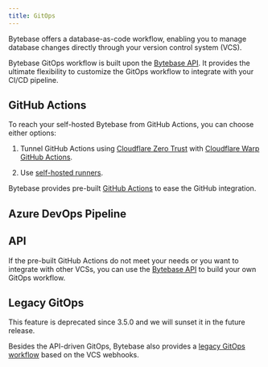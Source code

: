 ```yaml
---
title: GitOps
---
```


Bytebase offers a database-as-code workflow, enabling you to manage database changes directly through your version control system (VCS).

Bytebase GitOps workflow is built upon the [Bytebase API](/docs/api/overview). It provides the ultimate flexibility to customize the GitOps workflow to integrate with your CI/CD pipeline.

## GitHub Actions

<TutorialBlock url="/docs/tutorials/gitops-github-workflow/" title="Database GitOps with GitHub Actions" />

<HintBlock type="info">

To reach your self-hosted Bytebase from GitHub Actions, you can choose either options:

1. Tunnel GitHub Actions using [Cloudflare Zero Trust](https://developers.cloudflare.com/cloudflare-one/connections/connect-networks/) with [Cloudflare Warp GitHub Actions](https://github.com/marketplace/actions/setup-cloudflare-warp).

1. Use [self-hosted runners](https://docs.github.com/en/actions/hosting-your-own-runners/managing-self-hosted-runners/about-self-hosted-runners).

</HintBlock>

Bytebase provides pre-built [GitHub Actions](https://github.com/marketplace?query=bytebase&type=actions) to ease the GitHub integration.

## Azure DevOps Pipeline

<TutorialBlock url="/docs/tutorials/gitops-azure-devops-workflow/" title="Database GitOps with Azure DevOps Pipeline" />

## API

If the pre-built GitHub Actions do not meet your needs or you want to integrate with other VCSs, you can use the [Bytebase API](/docs/api/overview) to build your own GitOps workflow.

## Legacy GitOps

<HintBlock type="warning">

This feature is deprecated since 3.5.0 and we will sunset it in the future release.

</HintBlock>

Besides the API-driven GitOps, Bytebase also provides a [legacy GitOps workflow](/docs/vcs-integration/simple/overview/) based on the VCS webhooks.
